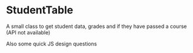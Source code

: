 # StudentTable

A small class to get student data, grades and if they have passed a course (API not available)

Also some quick JS design questions